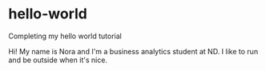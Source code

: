 # hello-world
Completing my hello world tutorial

Hi! My name is Nora and I'm a business analytics student at ND. I like to run and be outside when it's nice.
